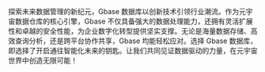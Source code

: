 探索未来数据管理的新纪元，Gbase 数据库以创新技术引领行业潮流。作为元宇宙数据仓库的核心引擎，Gbase 不仅具备强大的数据处理能力，还拥有灵活扩展性和卓越的安全性能，为企业数字化转型提供坚实支撑。无论是海量数据存储、高效查询分析，还是跨平台协作共享，Gbase 均能轻松应对。选择 Gbase 数据库，即选择了开启通往智能化未来的钥匙。让我们共同见证数据驱动的力量，在元宇宙世界中创造无限可能！